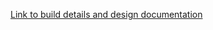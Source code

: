 [Link to build details and design documentation](https://www.notion.so/Genesis-Build-f406cf4217994b059c0a0edbeb139fb5)
